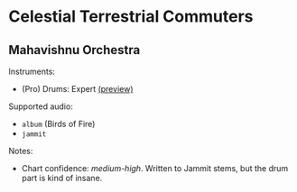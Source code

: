 # Celestial Terrestrial Commuters

## Mahavishnu Orchestra

Instruments:

  * (Pro) Drums: Expert
    [(preview)](http://pages.cs.wisc.edu/~tolly/customs/?artist=mahavishnu-orchestra&title=celestial-terrestrial-commuters)

Supported audio:

  * `album` (Birds of Fire)
  * `jammit`

Notes:

  * Chart confidence: *medium-high*. Written to Jammit stems, but the drum
    part is kind of insane.
